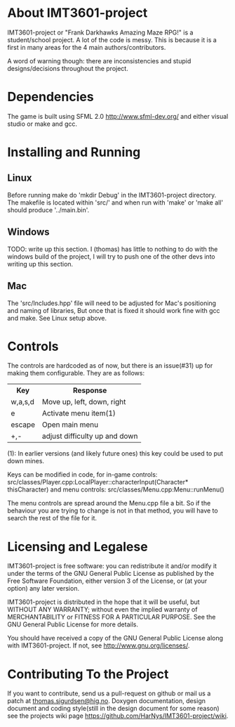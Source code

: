 
About IMT3601-project
=====================

IMT3601-project or "Frank Darkhawks Amazing Maze RPG!" is a student/school
project. A lot of the code is messy. This is because it is a first in many areas
for the 4 main authors/contributors.

A word of warning though: there are inconsistencies and stupid designs/decisions
throughout the project.

Dependencies
============

The game is built using SFML 2.0 <http://www.sfml-dev.org/> and either visual
studio or make and gcc.

Installing and Running
======================

Linux
-----

Before running make do 'mkdir Debug' in the IMT3601-project directory.
The makefile is located within 'src/' and when run with 'make' or 'make all'
should produce '../main.bin'.

Windows
-------
TODO: write up this section.
I (thomas) has little to nothing to do with the windows build of the project,
I will try to push one of the other devs into writing up this section.

Mac
---
The 'src/Includes.hpp' file will need to be adjusted for Mac's positioning and
naming of libraries, But once that is fixed it should work fine with gcc and
make. See Linux setup above.

Controls
========
The controls are hardcoded as of now, but there is an issue(#31) up for
making them configurable. They are as follows:

<table>
	<tr>
		<th>Key</th>
		<th>Response</th>
	</tr>
	<tr>
		<td>w,a,s,d</td>
		<td>Move up, left, down, right</td>
	</tr>
	<tr>
		<td>e</td>
		<td>Activate menu item(1)</td>
	</tr>
	<tr>
		<td>escape</td>
		<td>Open main menu</td>
	</tr>
	<tr>
		<td>+,-</td>
		<td>adjust difficulty up and down</td>
	</tr>
</table>

(1): In earlier versions (and likely future ones) this key could be used
to put down mines.

Keys can be modified in code, for in-game controls:
src/classes/Player.cpp:LocalPlayer::characterInput(Character* thisCharacter)
and menu controls:
src/classes/Menu.cpp:Menu::runMenu()

The menu controls are spread around the Menu.cpp file a bit. So if the
behaviour you are trying to change is not in that method, you will have
to search the rest of the file for it.

Licensing and Legalese
=======================

IMT3601-project is free software: you can redistribute it and/or modify
it under the terms of the GNU General Public License as published by
the Free Software Foundation, either version 3 of the License, or
(at your option) any later version.

IMT3601-project is distributed in the hope that it will be useful,
but WITHOUT ANY WARRANTY; without even the implied warranty of
MERCHANTABILITY or FITNESS FOR A PARTICULAR PURPOSE.  See the
GNU General Public License for more details.

You should have received a copy of the GNU General Public License
along with IMT3601-project.  If not, see <http://www.gnu.org/licenses/>.


Contributing To the Project
===========================

If you want to contribute, send us a pull-request on github or mail us a patch
at <thomas.sigurdsen@hig.no>. Doxygen documentation, design document and coding
style(still in the design document for some reason) see the projects wiki
page <https://github.com/HarNys/IMT3601-project/wiki>.
